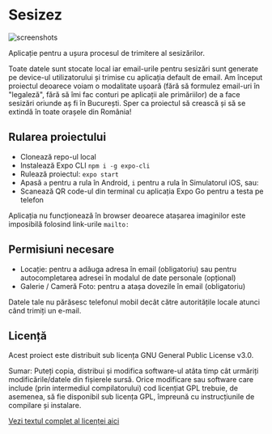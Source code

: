 # Sesizez
![screenshots](https://user-images.githubusercontent.com/17914968/165091587-e357564c-ba15-431f-8bd1-961d03494f44.jpg)

Aplicație pentru a ușura procesul de trimitere al sesizărilor.

Toate datele sunt stocate local iar email-urile pentru sesizări sunt generate pe device-ul utilizatorului și trimise cu aplicația default de email. Am început proiectul deoarece voiam o modalitate ușoară (fără să formulez email-uri în "legaleză", fără să îmi fac conturi pe aplicații ale primăriilor) de a face sesizări oriunde aș fi în București. Sper ca proiectul să crească și să se extindă în toate orașele din România!

## Rularea proiectului

  - Clonează repo-ul local
  - Instalează Expo CLI `npm i -g expo-cli`
  - Rulează proiectul: `expo start`
  - Apasă `a` pentru a rula în Android, `i` pentru a rula în Simulatorul iOS, sau:
  - Scanează QR code-ul din terminal cu aplicația Expo Go pentru a testa pe telefon

Aplicația nu funcționează în browser deoarece atașarea imaginilor este imposibilă folosind link-urile `mailto:`

## Permisiuni necesare

  - Locație: pentru a adăuga adresa în email (obligatoriu) sau pentru autocompletarea adresei în modalul de date personale (opțional)
  - Galerie / Cameră Foto: pentru a atașa dovezile în email (obligatoriu)

Datele tale nu părăsesc telefonul mobil decât către autoritățile locale atunci când trimiți un e-mail.

## Licență

Acest proiect este distribuit sub licența GNU General Public License v3.0. 

Sumar: Puteți copia, distribui și modifica software-ul atâta timp cât urmăriți modificările/datele din fișierele sursă. Orice modificare sau software care include (prin intermediul compilatorului) cod licențiat GPL trebuie, de asemenea, să fie disponibil sub licența GPL, împreună cu instrucțiunile de compilare și instalare.

[Vezi textul complet al licenței aici](https://tldrlegal.com/license/gnu-general-public-license-v3-(gpl-3)#fulltext)
